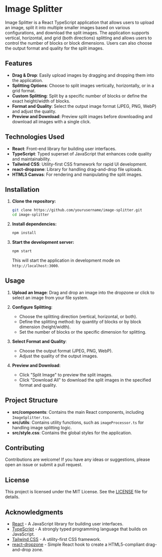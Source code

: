 # Image Splitter

Image Splitter is a React TypeScript application that allows users to upload an image, split it into multiple smaller images based on various configurations, and download the split images. The application supports vertical, horizontal, and grid (both directions) splitting and allows users to control the number of blocks or block dimensions. Users can also choose the output format and quality for the split images.

## Features

- **Drag & Drop**: Easily upload images by dragging and dropping them into the application.
- **Splitting Options**: Choose to split images vertically, horizontally, or in a grid format.
- **Custom Splitting**: Split by a specific number of blocks or define the exact height/width of blocks.
- **Format and Quality**: Select the output image format (JPEG, PNG, WebP) and adjust the quality.
- **Preview and Download**: Preview split images before downloading and download all images with a single click.

## Technologies Used

- **React**: Front-end library for building user interfaces.
- **TypeScript**: Typed superset of JavaScript that enhances code quality and maintainability.
- **Tailwind CSS**: Utility-first CSS framework for rapid UI development.
- **react-dropzone**: Library for handling drag-and-drop file uploads.
- **HTML5 Canvas**: For rendering and manipulating the split images.

## Installation

1. **Clone the repository:**

   ```bash
   git clone https://github.com/yourusername/image-splitter.git
   cd image-splitter
   ```

2. **Install dependencies:**

   ```bash
   npm install
   ```

3. **Start the development server:**

   ```bash
   npm start
   ```

   This will start the application in development mode on `http://localhost:3000`.

## Usage

1. **Upload an Image**: Drag and drop an image into the dropzone or click to select an image from your file system.

2. **Configure Splitting**:

   - Choose the splitting direction (vertical, horizontal, or both).
   - Define the splitting method: by quantity of blocks or by block dimension (height/width).
   - Set the number of blocks or the specific dimension for splitting.

3. **Select Format and Quality**:

   - Choose the output format (JPEG, PNG, WebP).
   - Adjust the quality of the output images.

4. **Preview and Download**:
   - Click "Split Image" to preview the split images.
   - Click "Download All" to download the split images in the specified format and quality.

## Project Structure

- **src/components**: Contains the main React components, including `ImageSplitter.tsx`.
- **src/utils**: Contains utility functions, such as `imageProcessor.ts` for handling image splitting logic.
- **src/style.css**: Contains the global styles for the application.

## Contributing

Contributions are welcome! If you have any ideas or suggestions, please open an issue or submit a pull request.

## License

This project is licensed under the MIT License. See the [LICENSE](LICENSE) file for details.

## Acknowledgments

- [React](https://reactjs.org/) - A JavaScript library for building user interfaces.
- [TypeScript](https://www.typescriptlang.org/) - A strongly typed programming language that builds on JavaScript.
- [Tailwind CSS](https://tailwindcss.com/) - A utility-first CSS framework.
- [react-dropzone](https://react-dropzone.js.org/) - Simple React hook to create a HTML5-compliant drag-and-drop zone.
